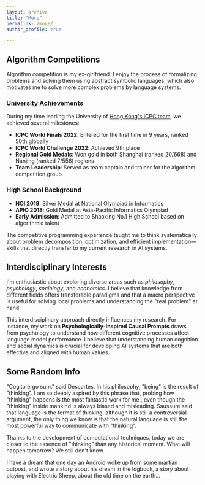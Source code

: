```yaml
---
layout: archive
title: "More"
permalink: /more/
author_profile: true

---
```


## Algorithm Competitions

Algorithm competition is my ex-girlfriend. I enjoy the process of formalizing problems and solving them using abstract symbolic languages, which also motivates me to solve more complex problems by language systems.

### University Achievements
During my time leading the University of [Hong Kong's ICPC team](https://i.cs.hku.hk/~provinci/achievements.html), we achieved several milestones:
- **ICPC World Finals 2022**: Entered for the first time in 9 years, ranked 50th globally
- **ICPC World Challenge 2022**: Achieved 9th place
- **Regional Gold Medals**: Won gold in both Shanghai (ranked 20/668) and Nanjing (ranked 7/556) regions
- **Team Leadership**: Served as team captain and trainer for the algorithm competition group

### High School Background
- **NOI 2018**: Silver Medal at National Olympiad in Informatics
- **APIO 2018**: Gold Medal at Asia-Pacific Informatics Olympiad
- **Early Admission**: Admitted to Shaoxing No.1 High School based on algorithmic talent

The competitive programming experience taught me to think systematically about problem decomposition, optimization, and efficient implementation—skills that directly transfer to my current research in AI systems.

## Interdisciplinary Interests

I'm enthusiastic about exploring diverse areas such as *philosophy*, *psychology*, *sociology*, and *economics*. I believe that knowledge from different fields offers transferable paradigms and that a macro perspective is useful for solving local problems and understanding the "real problem" at hand.

This interdisciplinary approach directly influences my research. For instance, my work on **Psychologically-Inspired Causal Prompts** draws from psychology to understand how different cognitive processes affect language model performance. I believe that understanding human cognition and social dynamics is crucial for developing AI systems that are both effective and aligned with human values.


## Some Random Info

"Cogito ergo sum." said Descartes. In his philosophy, "being" is the result of "thinking". I am so deeply aspired by this phrase that, probing how "thinking" happens is the most fantastic work for me., even though the "thinking" inside mankind is always biased and misleading. Saussure said that language is the format of thinking, although it is still a controversial argument, the only thing we know is that the natural language is still the most powerful way to communicate with "thinking".

Thanks to the development of computational techniques, today we are closer to the essence of "thinking" than any historical moment.  What will happen tomorrow? We still don't know. 

I have a dream that one day an Android woke up from some martian outpost, and wrote a story about his dream in the logbook, a story about playing with Electric Sheep, about the old time on the earth...